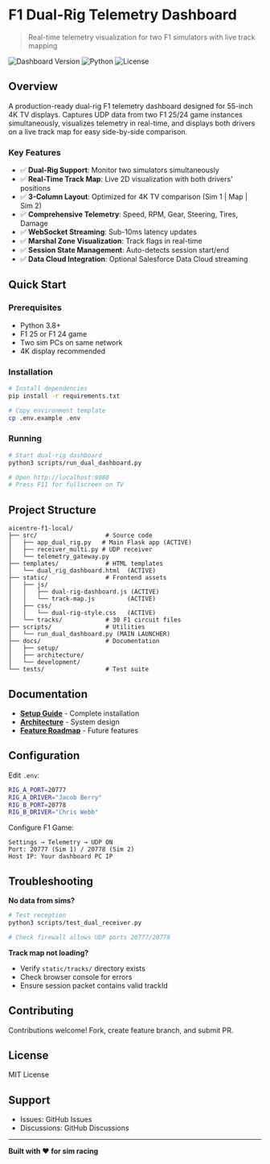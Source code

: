 # F1 Dual-Rig Telemetry Dashboard

> Real-time telemetry visualization for two F1 simulators with live track mapping

![Dashboard Version](https://img.shields.io/badge/version-2.0.0-blue)
![Python](https://img.shields.io/badge/python-3.8+-green)
![License](https://img.shields.io/badge/license-MIT-orange)

## Overview

A production-ready dual-rig F1 telemetry dashboard designed for 55-inch 4K TV displays. Captures UDP data from two F1 25/24 game instances simultaneously, visualizes telemetry in real-time, and displays both drivers on a live track map for easy side-by-side comparison.

### Key Features

- ✅ **Dual-Rig Support**: Monitor two simulators simultaneously
- ✅ **Real-Time Track Map**: Live 2D visualization with both drivers' positions
- ✅ **3-Column Layout**: Optimized for 4K TV comparison (Sim 1 | Map | Sim 2)
- ✅ **Comprehensive Telemetry**: Speed, RPM, Gear, Steering, Tires, Damage
- ✅ **WebSocket Streaming**: Sub-10ms latency updates
- ✅ **Marshal Zone Visualization**: Track flags in real-time
- ✅ **Session State Management**: Auto-detects session start/end
- ✅ **Data Cloud Integration**: Optional Salesforce Data Cloud streaming

## Quick Start

### Prerequisites

- Python 3.8+
- F1 25 or F1 24 game
- Two sim PCs on same network
- 4K display recommended

### Installation

```bash
# Install dependencies
pip install -r requirements.txt

# Copy environment template
cp .env.example .env
```

### Running

```bash
# Start dual-rig dashboard
python3 scripts/run_dual_dashboard.py

# Open http://localhost:8080
# Press F11 for fullscreen on TV
```

## Project Structure

```
aicentre-f1-local/
├── src/                   # Source code
│   ├── app_dual_rig.py   # Main Flask app (ACTIVE)
│   ├── receiver_multi.py # UDP receiver
│   └── telemetry_gateway.py
├── templates/             # HTML templates
│   └── dual_rig_dashboard.html  (ACTIVE)
├── static/                # Frontend assets
│   ├── js/
│   │   ├── dual-rig-dashboard.js (ACTIVE)
│   │   └── track-map.js         (ACTIVE)
│   ├── css/
│   │   └── dual-rig-style.css   (ACTIVE)
│   └── tracks/            # 30 F1 circuit files
├── scripts/               # Utilities
│   └── run_dual_dashboard.py (MAIN LAUNCHER)
├── docs/                  # Documentation
│   ├── setup/
│   ├── architecture/
│   └── development/
└── tests/                 # Test suite
```

## Documentation

- **[Setup Guide](docs/setup/DUAL_RIG_SETUP.md)** - Complete installation
- **[Architecture](docs/architecture/DUAL_RIG_ARCHITECTURE.md)** - System design
- **[Feature Roadmap](docs/development/FEATURE_ANALYSIS.md)** - Future features

## Configuration

Edit `.env`:

```bash
RIG_A_PORT=20777
RIG_A_DRIVER="Jacob Berry"
RIG_B_PORT=20778
RIG_B_DRIVER="Chris Webb"
```

Configure F1 Game:
```
Settings → Telemetry → UDP ON
Port: 20777 (Sim 1) / 20778 (Sim 2)
Host IP: Your dashboard PC IP
```

## Troubleshooting

**No data from sims?**
```bash
# Test reception
python3 scripts/test_dual_receiver.py

# Check firewall allows UDP ports 20777/20778
```

**Track map not loading?**
- Verify `static/tracks/` directory exists
- Check browser console for errors
- Ensure session packet contains valid trackId

## Contributing

Contributions welcome! Fork, create feature branch, and submit PR.

## License

MIT License

## Support

- Issues: GitHub Issues
- Discussions: GitHub Discussions

---

**Built with ❤️ for sim racing**

